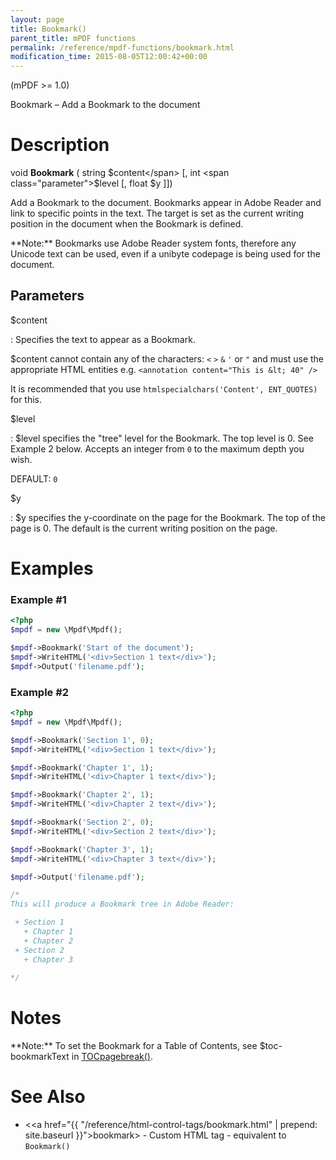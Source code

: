 ```yaml
---
layout: page
title: Bookmark()
parent_title: mPDF functions
permalink: /reference/mpdf-functions/bookmark.html
modification_time: 2015-08-05T12:00:42+00:00
---
```


(mPDF >= 1.0)

Bookmark – Add a Bookmark to the document

# Description

void **Bookmark** ( 
string <span class="parameter">$content</span> 
[, int <span class="parameter">$level</span> 
[, float <span class="parameter">$y</span> 
]])

Add a Bookmark to the document. Bookmarks appear in Adobe Reader and link to specific points in the text. 
The target is set as the current writing position in the document when the Bookmark is defined.

<div class="alert alert-info" role="alert" markdown="1">
  **Note:** Bookmarks use Adobe Reader system fonts, therefore any Unicode text can be used, even 
  if a unibyte codepage is being used for the document.
</div>

## Parameters

<span class="parameter">$content</span>

: Specifies the text to appear as a Bookmark.

  <span class="parameter">$content</span> cannot contain any of the characters: `<` `>` `&` `'` or `"` and must use 
  the appropriate HTML entities e.g. `<annotation content="This is &lt; 40" />`

  It is recommended that you use `htmlspecialchars('Content', ENT_QUOTES)` for this.

<span class="parameter">$level</span>

: <span class="parameter">$level</span> specifies the "tree" level for the Bookmark. The top level is 0. See Example 2 
  below. Accepts an integer from `0` to the maximum depth you wish.

  <span class="smallblock">DEFAULT</span>: `0`

<span class="parameter">$y</span>

: <span class="parameter">$y</span> specifies the y-coordinate on the page for the Bookmark. The top of the page is 0. 
  The default is the current writing position on the page.


# Examples

### Example #1

```php
<?php
$mpdf = new \Mpdf\Mpdf();

$mpdf->Bookmark('Start of the document');
$mpdf->WriteHTML('<div>Section 1 text</div>');
$mpdf->Output('filename.pdf');

```

### Example #2

```php
<?php
$mpdf = new \Mpdf\Mpdf();

$mpdf->Bookmark('Section 1', 0);
$mpdf->WriteHTML('<div>Section 1 text</div>');

$mpdf->Bookmark('Chapter 1', 1);
$mpdf->WriteHTML('<div>Chapter 1 text</div>');

$mpdf->Bookmark('Chapter 2', 1);
$mpdf->WriteHTML('<div>Chapter 2 text</div>');

$mpdf->Bookmark('Section 2', 0);
$mpdf->WriteHTML('<div>Section 2 text</div>');

$mpdf->Bookmark('Chapter 3', 1);
$mpdf->WriteHTML('<div>Chapter 3 text</div>');

$mpdf->Output('filename.pdf');

/*
This will produce a Bookmark tree in Adobe Reader:

 + Section 1
   + Chapter 1
   + Chapter 2
 + Section 2
   + Chapter 3
   
*/

```

# Notes

<div class="alert alert-info" role="alert" markdown="1">
  **Note:** To set the Bookmark for a Table of Contents, see <span class="parameter">$toc-bookmarkText</span> 
  in <a href="{{ "/reference/mpdf-functions/tocpagebreak.html" | prepend: site.baseurl }}">TOCpagebreak()</a>.
</div>

# See Also

 * &lt;<a href="{{ "/reference/html-control-tags/bookmark.html" | prepend: site.baseurl }}">bookmark</a>&gt; - Custom HTML tag - equivalent to `Bookmark()`
